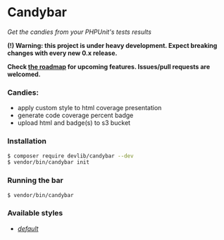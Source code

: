 # Candybar

<coverage> <builddate> <license>

*Get the candies from your PHPUnit's tests results*

**(!) Warning: this project is under heavy development. 
Expect breaking changes with every new 0.x release.**

**Check [the roadmap](https://github.com/adrian7/candybar/blob/master/ROADMAP.md) 
for upcoming features. Issues/pull requests are welcomed.**

### Candies: 

 - apply custom style to html coverage presentation
 - generate code coverage percent badge 
 - upload html and badge(s) to s3 bucket

### Installation

```bash
$ composer require devlib/candybar --dev
$ vendor/bin/candybar init 
``` 

### Running the bar

```bash
$ vendor/bin/candybar
```


### Available styles 

 - *[default](https://adrian7.github.io/candybar/styles/default.css)*
